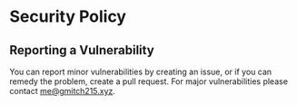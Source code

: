 # Security Policy

## Reporting a Vulnerability

You can report minor vulnerabilities by creating an issue, or if you can remedy the problem, create a pull request. For major vulnerabilities please contact [me@gmitch215.xyz](mailto:me@gmitch215.xyz).
